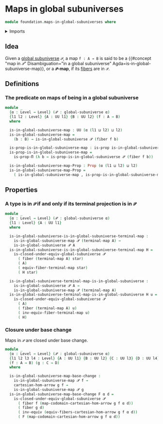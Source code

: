 # Maps in global subuniverses

```agda
module foundation.maps-in-global-subuniverses where
```

<details><summary>Imports</summary>

```agda
open import foundation.cartesian-morphisms-arrows
open import foundation.dependent-pair-types
open import foundation.dependent-products-propositions
open import foundation.fibers-of-maps
open import foundation.functoriality-fibers-of-maps
open import foundation.global-subuniverses
open import foundation.unit-type
open import foundation.universe-levels

open import foundation-core.equivalences
open import foundation-core.propositions
```

</details>

## Idea

Given a [global subuniverse](foundation.global-subuniverses.md) `𝒫`, a map
`f : A → B` is said to be a
{{#concept "map in `𝒫`" Disambiguation="in a global subuniverse" Agda=is-in-global-subuniverse-map}},
or a **`𝒫`-map**, if its [fibers](foundation-core.fibers-of-maps.md) are in `𝒫`.

## Definitions

### The predicate on maps of being in a global subuniverse

```agda
module _
  {α : Level → Level} (𝒫 : global-subuniverse α)
  {l1 l2 : Level} {A : UU l1} {B : UU l2} (f : A → B)
  where

  is-in-global-subuniverse-map : UU (α (l1 ⊔ l2) ⊔ l2)
  is-in-global-subuniverse-map =
    (b : B) → is-in-global-subuniverse 𝒫 (fiber f b)

  is-prop-is-in-global-subuniverse-map : is-prop is-in-global-subuniverse-map
  is-prop-is-in-global-subuniverse-map =
    is-prop-Π (λ b → is-prop-is-in-global-subuniverse 𝒫 (fiber f b))

  is-in-global-subuniverse-map-Prop : Prop (α (l1 ⊔ l2) ⊔ l2)
  is-in-global-subuniverse-map-Prop =
    ( is-in-global-subuniverse-map , is-prop-is-in-global-subuniverse-map)
```

## Properties

### A type is in `𝒫` if and only if its terminal projection is in `𝒫`

```agda
module _
  {α : Level → Level} (𝒫 : global-subuniverse α)
  {l1 : Level} {A : UU l1}
  where

  is-in-global-subuniverse-is-in-global-subuniverse-terminal-map :
    is-in-global-subuniverse-map 𝒫 (terminal-map A) →
    is-in-global-subuniverse 𝒫 A
  is-in-global-subuniverse-is-in-global-subuniverse-terminal-map H =
    is-closed-under-equiv-global-subuniverse 𝒫
      ( fiber (terminal-map A) star)
      ( A)
      ( equiv-fiber-terminal-map star)
      ( H star)

  is-in-global-subuniverse-terminal-map-is-in-global-subuniverse :
    is-in-global-subuniverse 𝒫 A →
    is-in-global-subuniverse-map 𝒫 (terminal-map A)
  is-in-global-subuniverse-terminal-map-is-in-global-subuniverse H u =
    is-closed-under-equiv-global-subuniverse 𝒫
      ( A)
      ( fiber (terminal-map A) u)
      ( inv-equiv-fiber-terminal-map u)
      ( H)
```

### Closure under base change

Maps in `𝒫` are closed under base change.

```agda
module _
  {α : Level → Level} (𝒫 : global-subuniverse α)
  {l1 l2 l3 l4 : Level} {A : UU l1} {B : UU l2} {C : UU l3} {D : UU l4}
  (f : A → B) (g : C → D)
  where

  is-in-global-subuniverse-map-base-change :
    is-in-global-subuniverse-map 𝒫 f →
    cartesian-hom-arrow g f →
    is-in-global-subuniverse-map 𝒫 g
  is-in-global-subuniverse-map-base-change F α d =
    is-closed-under-equiv-global-subuniverse 𝒫
      ( fiber f (map-codomain-cartesian-hom-arrow g f α d))
      ( fiber g d)
      ( inv-equiv (equiv-fibers-cartesian-hom-arrow g f α d))
      ( F (map-codomain-cartesian-hom-arrow g f α d))
```
